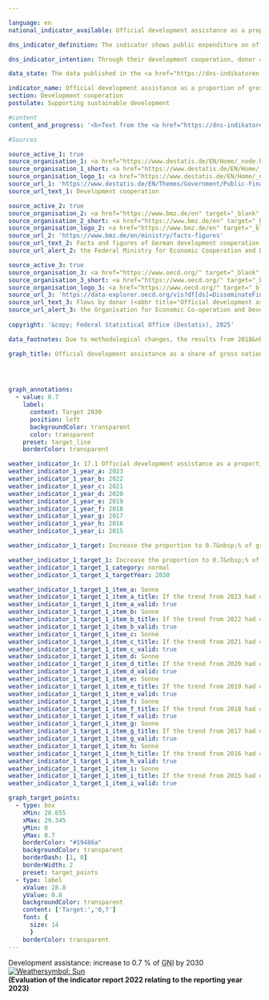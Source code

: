 ```yaml
---

language: en        
national_indicator_available: Official development assistance as a proportion of gross national income        

dns_indicator_definition: The indicator shows public expenditure on official development assistance (<abbr title="Official development assistance" tabindex="0">ODA</abbr>) as a percentage of gross national income (<abbr title="Gross national income" tabindex="0">GNI</abbr>). Since 2018, it has been calculated using the grant-equivalent method.        

dns_indicator_intention: Through their development cooperation, donor countries play a role in reducing global poverty, preventing humanitarian need, safeguarding peace, achieving democracy, making globalisation fair and protecting the environment. To live up to that responsibility, the Federal Government has committed itself to the target, originally set by the <abbr title="United Nations" tabindex="0">UN</abbr> General Assembly in 1970, of raising its <abbr title="Official development assistance" tabindex="0">ODA</abbr> expenditure to 0.7&nbsp;% of its <abbr title="Gross national income" tabindex="0">GNI</abbr>. For the indicator maintained in the German strategy for sustainable development, the aim is to reach that target by the year 2030.        

data_state: The data published in the <a href="https://dns-indikatoren.de/assets/Publikationen/Indikatorenberichte/2022.pdf">indicator report 2022</a> is as of 31 October 2022. The data shown on this platform was last updated in January 2025.        

indicator_name: Official development assistance as a proportion of gross national income        
section: Development cooperation        
postulate: Supporting sustainable development        

#content         
content_and_progress: '<b>Text from the <a href="https://dns-indikatoren.de/assets/Publikationen/Indikatorenberichte/2022.pdf">Indicator Report 2022&nbsp;</a></b><br><br>The data on which the indicator is based are the statistics on German official development assistance which are compiled by the Federal Statistical Office on behalf of the Federal Ministry for Economic Cooperation and Development. Whether a flow is counted as <abbr title="Official development assistance" tabindex="0">ODA</abbr> is determined by guidelines issued by the <abbr title="Organisation for Economic Co-operation and Development" tabindex="0">OECD</abbr> Development Assistance Committee (<abbr title="Development Assistance Committee" tabindex="0">DAC</abbr>). <abbr title="Official development assistance" tabindex="0">ODA</abbr> comprises public funds spent in order to advance the economic and social development of developing countries. It primarily includes expenditure for financial and technical cooperation with developing countries, humanitarian aid and development-cooperation contributions to multilateral institutions such as the United Nations, the European Union, the World Bank or regional development banks. Under certain conditions, spending on peace missions, debt relief and certain items of development expenditure in the donor country&nbsp;–&nbsp;such as tuition costs for students from developing countries, domestic spending on refugees and funding for development-related research&nbsp;–&nbsp;can also be counted as <abbr title="Official development assistance" tabindex="0">ODA</abbr>. The <abbr title="Development Assistance Committee" tabindex="0">DAC</abbr> also defines the list of developing countries eligible for <abbr title="Official development assistance" tabindex="0">ODA</abbr>. This includes the least developed countries (<abbr title="Least developed countries" tabindex="0">LDCs</abbr>) as well as other countries with low and medium per capita <abbr title="Gross national income" tabindex="0">GNI</abbr>. The list is consistently updated, such that changes in the indicator may therefore be the result of one or more countries being added to or removed from the list.<br><br>In 2018, there was a change in the way <abbr title="Official development assistance" tabindex="0">ODA</abbr> loans (<abbr title="that is to say (id est)" tabindex="0">i.e.</abbr> loans, bonds and debt reliefs) are evaluated, in that the previous net-flows principle was replaced by the grant-equivalent method. In this method, only the grant element of an <abbr title="Official development assistance" tabindex="0">ODA</abbr> loan is determined by the interest rate and duration, among others, and is counted as <abbr title="Official development assistance" tabindex="0">ODA</abbr>. The intention behind the new methodology is to make <abbr title="Official development assistance" tabindex="0">ODA</abbr> grants and <abbr title="Official development assistance" tabindex="0">ODA</abbr> loans comparable.<br><br>As calculated using the new method, Germany’s <abbr title="Official development assistance" tabindex="0">ODA</abbr> came to 27.3&nbsp;billion euros (provisional results) in 2021, slightly higher than the 25.2&nbsp;billion euros recorded for 2020. <abbr title="Official development assistance" tabindex="0">ODA</abbr> in 2021&nbsp;accounted for 0.74&nbsp;% of Germany’s <abbr title="Gross national income" tabindex="0">GNI</abbr> (2020: 0.73&nbsp;%). Hence, the target of 0.70&nbsp;% was reached in 2020&nbsp;and 2021. For comparison, net <abbr title="Official development assistance" tabindex="0">ODA</abbr> spending (using the evaluation method that was standard until 2017) came to around 26.6&nbsp;billion euros in 2021. While the <abbr title="Gross national income" tabindex="0">GNI</abbr> increased by a factor of 1.5&nbsp;compared to 2010, net <abbr title="Official development assistance" tabindex="0">ODA</abbr> trebled in the same period.<br><br>On the international scale, in 2021&nbsp;Germany was once again the second-largest contributor in absolute terms, after the United States and ahead of Japan (provisional figures). However, the <abbr title="Official development assistance" tabindex="0">ODA</abbr>-ratio for the United States was at 0.18&nbsp;% below the average of the <abbr title="Development Assistance Committee" tabindex="0">DAC</abbr> countries (0.33&nbsp;%). Germany had the fourth-highest ODA:GNI ratio among the 29&nbsp;members of the <abbr title="Development Assistance Committee" tabindex="0">DAC</abbr>. According to the provisional figures for 2021, the international target of 0.70&nbsp;% was met by four <abbr title="Development Assistance Committee" tabindex="0">DAC</abbr> countries: Luxembourg (0.99&nbsp;%), Norway (0.93&nbsp;%), Sweden (0.92&nbsp;%), and Denmark (0.70&nbsp;%).<br><br>In addition to official development cooperation, private funds are also provided by such organisations as churches, foundations and associations. These chiefly take the form of contributions and donations. This private development cooperation, which does not affect the <abbr title="Official development assistance" tabindex="0">ODA</abbr> figures, amounted to 1.3&nbsp;billion euros in 2020, the equivalent of a 0.04&nbsp;% share of <abbr title="Gross national income" tabindex="0">GNI</abbr>. Private direct investment in developing countries came to 1.9&nbsp;billion euros in 2020.'                

#Sources        

source_active_1: true
source_organisation_1: <a href="https://www.destatis.de/EN/Home/_node.html" target="_blank">Federal Statistical Office</a>
source_organisation_1_short: <a href="https://www.destatis.de/EN/Home/_node.html" target="_blank">Federal Statistical Office</a>
source_organisation_logo_1: <a href="https://www.destatis.de/EN/Home/_node.html" target="_blank"><img src="https://dnsTestEnvironment.github.io/dns-indicators/public/OrgImgEn/destatis.png" alt="Federal Statistical Office" title=" Click here to visit the homepage of the organizationFederal Statistical Office" style="height:60px; width:148px; border:transparent"/></a>
source_url_1: 'https://www.destatis.de/EN/Themes/Government/Public-Finance/Development-Cooperation/_node.html'
source_url_text_1: Development cooperation

source_active_2: true
source_organisation_2: <a href="https://www.bmz.de/en" target="_blank" onclick="return confirm_alert('the Federal Ministry for Economic Cooperation and Development', 'En')">Federal Ministry for Economic Cooperation and Development</a>
source_organisation_2_short: <a href="https://www.bmz.de/en" target="_blank" onclick="return confirm_alert('the Federal Ministry for Economic Cooperation and Development', 'En')">Federal Ministry for Economic Cooperation and Development</a>
source_organisation_logo_2: <a href="https://www.bmz.de/en" target="_blank" onclick="return confirm_alert('the Federal Ministry for Economic Cooperation and Development', 'En')"><img src="https://dnsTestEnvironment.github.io/dns-indicators/public/OrgImgEn/bmz.png" alt="Federal Ministry for Economic Cooperation and Development" title=" Click here to visit the homepage of the organizationFederal Ministry for Economic Cooperation and Development" style="height:60px; width:148px; border:transparent"/></a>
source_url_2: 'https://www.bmz.de/en/ministry/facts-figures'
source_url_text_2: Facts and figures of German development cooperation
source_url_alert_2: the Federal Ministry for Economic Cooperation and Development

source_active_3: true
source_organisation_3: <a href="https://www.oecd.org/" target="_blank" onclick="return confirm_alert('the Organisation for Economic Co-operation and Development', 'En')">Organisation for Economic Co-operation and Development</a>
source_organisation_3_short: <a href="https://www.oecd.org/" target="_blank" onclick="return confirm_alert('the Organisation for Economic Co-operation and Development', 'En')">Organisation for Economic Co-operation and Development</a>
source_organisation_logo_3: <a href="https://www.oecd.org/" target="_blank" onclick="return confirm_alert('the Organisation for Economic Co-operation and Development', 'En')"><img src="https://dnsTestEnvironment.github.io/dns-indicators/public/OrgImgEn/oecd.png" alt="Organisation for Economic Co-operation and Development" title=" Click here to visit the homepage of the organizationOrganisation for Economic Co-operation and Development" style="height:60px; width:148px; border:transparent"/></a>
source_url_3: 'https://data-explorer.oecd.org/vis?df[ds]=DisseminateFinalDMZ&df[id]=DSD_DAC1%40DF_DAC1&df[ag]=OECD.DCD.FSD&df[vs]=1.1&pd=%2C&dq=DEU...1140%2B1160..Q%2BV.&ly[rw]=MEASURE&ly[cl]=TIME_PERIOD&to[TIME_PERIOD]=false&lo=10&lom=LASTNPERIODS&vw=tb'
source_url_text_3: Flows by donor (<abbr title="Official development assistance" tabindex="0">ODA</abbr> + OOF + Private)
source_url_alert_3: the Organisation for Economic Co-operation and Development
        
copyright: '&copy; Federal Statistical Office (Destatis), 2025'        

data_footnotes: Due to methodological changes, the results from 2018&nbsp;are only comparable with previous years to a limited extent. Up to 2017, the calculation was based on the gross-net principle; from 2018, the grant-equivalent method was used.<br>• 2022&nbsp;revised data.<br>• 2023&nbsp;provisional data.        

graph_title: Official development assistance as a share of gross national income        

        


graph_annotations:
  - value: 0.7
    label:
      content: Target 2030
      position: left
      backgroundColor: transparent
      color: transparent
    preset: target_line
    borderColor: transparent                        

weather_indicator_1: 17.1 Official development assistance as a proportion of gross national income
weather_indicator_1_year_a: 2023
weather_indicator_1_year_b: 2022
weather_indicator_1_year_c: 2021
weather_indicator_1_year_d: 2020
weather_indicator_1_year_e: 2019
weather_indicator_1_year_f: 2018
weather_indicator_1_year_g: 2017
weather_indicator_1_year_h: 2016
weather_indicator_1_year_i: 2015

weather_indicator_1_target: Increase the proportion to 0.7&nbsp;% of gross national income by 2030

weather_indicator_1_target_1: Increase the proportion to 0.7&nbsp;% of gross national income by 2030
weather_indicator_1_target_1_category: normal
weather_indicator_1_target_1_targetYear: 2030

weather_indicator_1_target_1_item_a: Sonne
weather_indicator_1_target_1_item_a_title: If the trend from 2023 had continued, the target value would have been reached or missed by less than 5% of the difference between the target value and the value at that time.
weather_indicator_1_target_1_item_a_valid: true
weather_indicator_1_target_1_item_b: Sonne
weather_indicator_1_target_1_item_b_title: If the trend from 2022 had continued, the target value would have been reached or missed by less than 5% of the difference between the target value and the value at that time.
weather_indicator_1_target_1_item_b_valid: true
weather_indicator_1_target_1_item_c: Sonne
weather_indicator_1_target_1_item_c_title: If the trend from 2021 had continued, the target value would have been reached or missed by less than 5% of the difference between the target value and the value at that time.
weather_indicator_1_target_1_item_c_valid: true
weather_indicator_1_target_1_item_d: Sonne
weather_indicator_1_target_1_item_d_title: If the trend from 2020 had continued, the target value would have been reached or missed by less than 5% of the difference between the target value and the value at that time.
weather_indicator_1_target_1_item_d_valid: true
weather_indicator_1_target_1_item_e: Sonne
weather_indicator_1_target_1_item_e_title: If the trend from 2019 had continued, the target value would have been reached or missed by less than 5% of the difference between the target value and the value at that time.
weather_indicator_1_target_1_item_e_valid: true
weather_indicator_1_target_1_item_f: Sonne
weather_indicator_1_target_1_item_f_title: If the trend from 2018 had continued, the target value would have been reached or missed by less than 5% of the difference between the target value and the value at that time.
weather_indicator_1_target_1_item_f_valid: true
weather_indicator_1_target_1_item_g: Sonne
weather_indicator_1_target_1_item_g_title: If the trend from 2017 had continued, the target value would have been reached or missed by less than 5% of the difference between the target value and the value at that time.
weather_indicator_1_target_1_item_g_valid: true
weather_indicator_1_target_1_item_h: Sonne
weather_indicator_1_target_1_item_h_title: If the trend from 2016 had continued, the target value would have been reached or missed by less than 5% of the difference between the target value and the value at that time.
weather_indicator_1_target_1_item_h_valid: true
weather_indicator_1_target_1_item_i: Sonne
weather_indicator_1_target_1_item_i_title: If the trend from 2015 had continued, the target value would have been reached or missed by less than 5% of the difference between the target value and the value at that time.
weather_indicator_1_target_1_item_i_valid: true        

graph_target_points:
  - type: box
    xMin: 28.655
    xMax: 29.345
    yMin: 0
    yMax: 0.7
    borderColor: "#19486a"
    backgroundColor: transparent
    borderDash: [1, 0]
    borderWidth: 2
    preset: target_points
  - type: label
    xValue: 28.8
    yValue: 0.8
    backgroundColor: transparent
    content: ['Target:','0,7']
    font: {
      size: 14
      }
    borderColor: transparent        
---
```



<div>
  <div class="my-header">
    <label class="default">Development assistance: increase to 0.7&nbsp;% of <abbr title="Gross national income" tabindex="0">GNI</abbr> by 2030
      <a href="https://dnsUpgradeEnvironment.github.io/dns-indicators/en/status"><img src="https://sdg-indikatoren.de/public/Wettersymbole/Sonne.png" title="If the trend from 2023 had continued, the target value would have been reached or missed by less than 5% of the difference between the target value and the value at that time." alt="Weathersymbol: Sun"/>
      </a>
    </label>
  </div>
</div>
<div class="my-header-note">
  <label class="default"><b>(Evaluation of the indicator report 2022 relating to the reporting year 2023)
  </b></label>
</div>